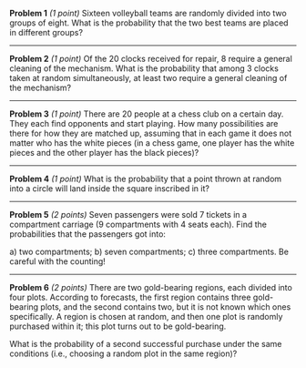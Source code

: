 **Problem 1**
*(1 point)* Sixteen volleyball teams are randomly divided into two groups of eight. What is the probability that the two best teams are placed in different groups?

---

**Problem 2**
*(1 point)* Of the 20 clocks received for repair, 8 require a general cleaning of the mechanism. What is the probability that among 3 clocks taken at random simultaneously, at least two require a general cleaning of the mechanism?

---

**Problem 3**
*(1 point)* There are 20 people at a chess club on a certain day. They each find opponents and start playing. How many possibilities are there for how they are matched up, assuming that in each game it does not matter who has the white pieces (in a chess game, one player has the white pieces and the other player has the black pieces)?

---

**Problem 4**
*(1 point)* What is the probability that a point thrown at random into a circle will land inside the square inscribed in it?

---

**Problem 5**
*(2 points)* Seven passengers were sold 7 tickets in a compartment carriage (9 compartments with 4 seats each). Find the probabilities that the passengers got into:

a) two compartments;
b) seven compartments;
c) three compartments. Be careful with the counting!

---

**Problem 6**
*(2 points)* There are two gold-bearing regions, each divided into four plots. According to forecasts, the first region contains three gold-bearing plots, and the second contains two, but it is not known which ones specifically. A region is chosen at random, and then one plot is randomly purchased within it; this plot turns out to be gold-bearing.

What is the probability of a second successful purchase under the same conditions (i.e., choosing a random plot in the same region)?
